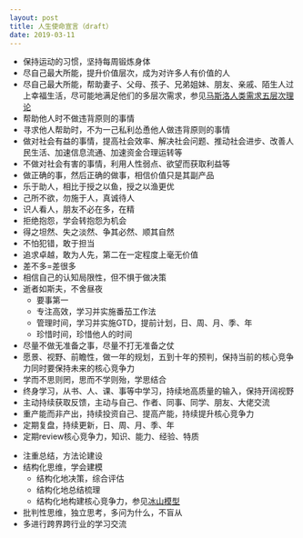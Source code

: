 ```yaml
---
layout: post
title: 人生使命宣言（draft）
date: 2019-03-11
---
```


* 保持运动的习惯，坚持每周锻炼身体
* 尽自己最大所能，提升价值层次，成为对许多人有价值的人
* 尽自己最大所能，帮助妻子、父母、孩子、兄弟姐妹、朋友、亲戚、陌生人过上幸福生活，尽可能地满足他们的多层次需求，参见[马斯洛人类需求五层次理论](https://wiki.mbalib.com/wiki/%E9%A9%AC%E6%96%AF%E6%B4%9B%E4%BA%BA%E7%B1%BB%E9%9C%80%E6%B1%82%E4%BA%94%E5%B1%82%E6%AC%A1%E7%90%86%E8%AE%BA)
* 帮助他人时不做违背原则的事情
* 寻求他人帮助时，不为一己私利怂恿他人做违背原则的事情
* 做对社会有益的事情，提高社会效率、解决社会问题、推动社会进步、改善人民生活、加速信息流通、加速资金合理运转等
* 不做对社会有害的事情，利用人性弱点、欲望而获取利益等
* 做正确的事，然后正确的做事，相信价值只是其副产品
* 乐于助人，相比于授之以鱼，授之以渔更优
* 己所不欲，勿施于人，真诚待人
* 识人看人，朋友不必在多，在精
* 拒绝抱怨，学会转抱怨为机会
* 得之坦然、失之淡然、争其必然、顺其自然
* 不怕犯错，敢于担当
* 追求卓越，敢为人先，第二在一定程度上毫无价值
* 差不多=差很多
* 相信自己的认知局限性，但不惧于做决策
* 逝者如斯夫，不舍昼夜
    * 要事第一
    * 专注高效，学习并实施番茄工作法
    * 管理时间，学习并实施GTD，提前计划，日、周、月、季、年
    * 珍惜时间，珍惜他人的时间
* 尽量不做无准备之事，尽量不打无准备之仗
* 愿景、视野、前瞻性，做一年的规划，五到十年的预判，保持当前的核心竞争力同时要保持未来的核心竞争力
* 学而不思则罔，思而不学则殆，学思结合
* 终身学习，从书、人、课、事等中学习，持续地高质量的输入，保持开阔视野
* 主动持续获取反馈，主动与自己、作者、同事、同学、朋友、大佬交流
* 重产能而非产出，持续投资自己、提高产能，持续提升核心竞争力
* 定期复盘，持续更新，日、周、月、季、年
* 定期review核心竞争力，知识、能力、经验、特质
<!-- more -->
* 注重总结，方法论建设
* 结构化思维，学会建模
    * 结构化地决策，综合评估
    * 结构化地总结梳理
    * 结构化地构建核心竞争力，参见[冰山模型](https://wiki.mbalib.com/wiki/%E5%86%B0%E5%B1%B1%E6%A8%A1%E5%9E%8B)
* 批判性思维，独立思考，多问为什么，不盲从
* 多进行跨界跨行业的学习交流

